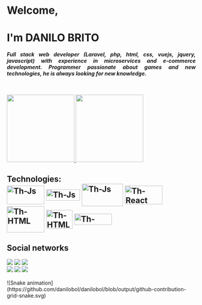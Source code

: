 <div style="display: inline_block;">
<h1>Welcome,</h1>
<h1>I'm DANILO BRITO</h1>
</div>
<div>
<p style="text-align: justify;"><em><strong>Full stack web developer (Laravel, php, html, css, vuejs, jquery, javascript) with experience in microservices and e-commerce development. Programmer passionate about games and new technologies, he is always looking for new knowledge.</strong></em></p>
</div>
<div style="display: inline_block;">&nbsp;</div>
<div style="display: inline_block;">&nbsp;</div>
<div style="display: inline_block;"><a href="https://github.com/danilobol"> <img src="https://github-readme-stats.vercel.app/api?username=danilobol&amp;show_icons=true&amp;theme=dracula&amp;include_all_commits=true&amp;count_private=true" height="180em" /> <img src="https://github-readme-stats.vercel.app/api/top-langs/?username=danilobol&amp;layout=compact&amp;langs_count=7&amp;theme=dracula" height="180em" /> </a></div>
<div style="display: inline_block;">
<h2>Technologies:<br /> <img src="https://tm.ibxk.com.br/2021/08/25/25005108362009.jpg" alt="Th-Js" width="100" height="50" align="center" /> <img src="https://upload.wikimedia.org/wikipedia/commons/thumb/1/19/Unity_Technologies_logo.svg/1200px-Unity_Technologies_logo.svg.png" alt="Th-Js" width="90" height="30" align="center" /> <img src="https://miro.medium.com/max/2000/1*ACR0gj0wbx91V_xgURifWg.png" alt="Th-Js" width="110" height="60" align="center" /> <img src="https://miro.medium.com/max/1400/0*YYimU29xUrOcvh8m." alt="Th-React" width="100" height="50" align="center" /> <img src="https://storage.googleapis.com/hcode-public-storage/images/PHP-8/PHP8_DEFAULT_HCODE.png" alt="Th-HTML" width="100" height="70" align="center" /> <img src="https://img.mandic.com.br/blog/2015/01/homepage-docker-logo.png" alt="Th-HTML" width="70" height="50" align="center" /> <img src="https://miro.medium.com/max/1400/0*otsfLuH8efGUeedm.png" alt="Th-HTML" width="100" height="30" align="center" /></h2>
</div>
<div>
<h2>Social networks</h2>
<a href="mailto:danilo.britoxD@gmail.com"><img src="https://img.shields.io/badge/Gmail-D14836?style=for-the-badge&amp;logo=gmail&amp;logoColor=white" /></a> <a href="https://www.linkedin.com/in/danilobol" target="_blank" rel="noopener"><img src="https://img.shields.io/badge/linkedin-836FFF?style=for-the-badge&amp;logo=linkedin&amp;logoColor=white" /></a> <a href="https://api.whatsapp.com/send?phone=557599251164&amp;text=" target="_blank" rel="noopener"><img src="https://img.shields.io/badge/Whatsapp-25D366?style=for-the-badge&amp;logo=whatsapp&amp;logoColor=white" /></a></div>
<div><a href="https://www.instagram.com/danilobol" target="_blank" rel="noopener"><img src="https://img.shields.io/badge/Instagram-E4405F?style=for-the-badge&amp;logo=instagram&amp;logoColor=white" /></a> <a href="https://www.facebook.com/danilo.britoxd/" target="_blank" rel="noopener"><img src="https://img.shields.io/badge/Facebook-1877f2?style=for-the-badge&amp;logo=facebook&amp;logoColor=white" /></a> <a href="mailto:danilo.britoxD@icloud.com"><img src="https://img.shields.io/badge/iCloud-000000?style=for-the-badge&amp;logo=apple&amp;logoColor=white" /></a></div>
<div>&nbsp;</div>
<div>![Snake animation](https://github.com/danilobol/danilobol/blob/output/github-contribution-grid-snake.svg)</div>
